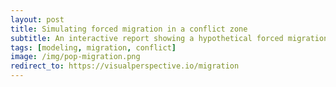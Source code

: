 ```yaml
---
layout: post
title: Simulating forced migration in a conflict zone 
subtitle: An interactive report showing a hypothetical forced migration event in Yemen. This work was done in collaboration with Kevin James and links out to our Visual Perspective website
tags: [modeling, migration, conflict]
image: /img/pop-migration.png
redirect_to: https://visualperspective.io/migration
---
```

